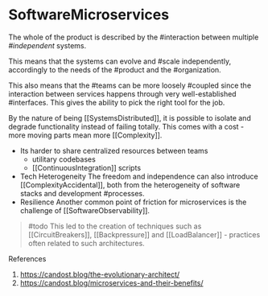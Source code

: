 # SoftwareMicroservices

The whole of the product is described by the #interaction between multiple *#independent* systems.

This means that the systems can evolve and #scale independently, accordingly to the needs of the #product and the #organization.

This also means that the #teams can be more loosely #coupled since the interaction between services happens through very well-established #interfaces. This gives the ability to pick the right tool for the job.

By the nature of being [[SystemsDistributed]], it is possible to isolate and degrade functionality instead of failing totally.
This comes with a cost - more moving parts mean more [[Complexity]].

* Its harder to share centralized resources between teams
  * utilitary codebases
  * [[ContinuousIntegration]] scripts
* Tech Heterogeneity
  The freedom and independence can also introduce [[ComplexityAccidental]], both from the heterogeneity of software stacks and development #processes.
* Resilience
Another common point of friction for microservices is the challenge of [[SoftwareObservability]].


> #todo This led to the creation of techniques such as [[CircuitBreakers]], [[Backpressure]] and  [[LoadBalancer]] - practices often related to such architectures.

References

1. <https://candost.blog/the-evolutionary-architect/>
2. <https://candost.blog/microservices-and-their-benefits/>
